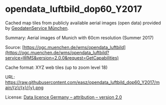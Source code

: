 # opendata_luftbild_dop60_Y2017

Cached map tiles from publicly available aerial images (open data) provided by [GeodatenService München](https://stadt.muenchen.de/infos/portrait-geodatenservice.html).

Summary: Aerial images of Munich with 60cm resolution (Summer 2017)

Source: [https://ogc.muenchen.de/wms/opendata_luftbild](https://ogc.muenchen.de/wms/opendata_luftbild?service=WMS&version=2.0.0&request=GetCapabilities)

Cache format: XYZ web tiles (up to zoom level 18)

URL: https://raw.githubusercontent.com/easz/opendata_luftbild_dop60_Y2017/main/{z}/{x}/{y}.png

License: [Data licence Germany – attribution – version 2.0](https://www.govdata.de/dl-de/by-2-0)
